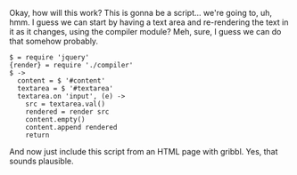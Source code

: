 Okay, how will this work?  This is gonna be a script... we're going
to, uh, hmm.  I guess we can start by having a text area and
re-rendering the text in it as it changes, using the compiler module?
Meh, sure, I guess we can do that somehow probably.

    $ = require 'jquery'
    {render} = require './compiler'
    $ ->
      content = $ '#content'
      textarea = $ '#textarea'
      textarea.on 'input', (e) ->
        src = textarea.val()
        rendered = render src
        content.empty()
        content.append rendered
        return

And now just include this script from an HTML page with gribbl.
Yes, that sounds plausible.

